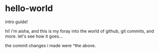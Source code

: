 # hello-world
intro guide!

hi! i'm aisha, and this is my foray into the world of github, git commits, and more. let's see how it goes...

the commit changes i made were ^the above.
